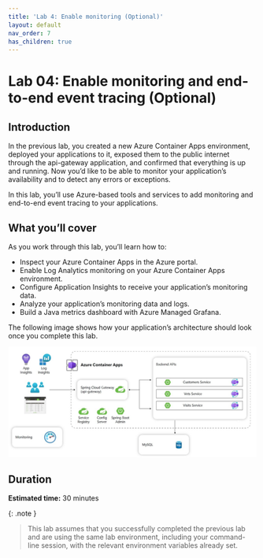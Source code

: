 ```yaml
---
title: 'Lab 4: Enable monitoring (Optional)'
layout: default
nav_order: 7
has_children: true
---
```


# Lab 04: Enable monitoring and end-to-end event tracing (Optional)

## Introduction

In the previous lab, you created a new Azure Container Apps environment, deployed your applications to it, exposed them to the public internet through the api-gateway application, and confirmed that everything is up and running. Now you’d like to be able to monitor your application’s availability and to detect any errors or exceptions.

In this lab, you’ll use Azure-based tools and services to add monitoring and end-to-end event tracing to your applications.

## What you’ll cover

As you work through this lab, you’ll learn how to:

- Inspect your Azure Container Apps in the Azure portal.
- Enable Log Analytics monitoring on your Azure Container Apps environment.
- Configure Application Insights to receive your application’s monitoring data.
- Analyze your application’s monitoring data and logs.
- Build a Java metrics dashboard with Azure Managed Grafana.

The following image shows how your application’s architecture should look once you complete this lab.

![lab 4 overview](../../images/acalab-monitor.png)

## Duration

**Estimated time:** 30 minutes

{: .note }
> This lab assumes that you successfully completed the previous lab and are using the same lab environment, including your command-line session, with the relevant environment variables already set.
